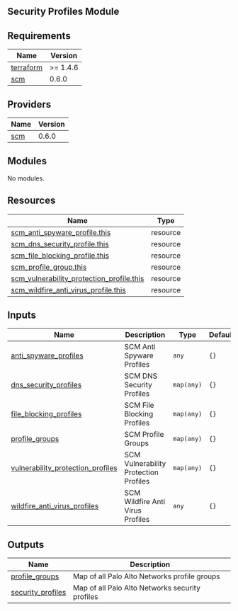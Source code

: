 ## Security Profiles Module

<!-- BEGINNING OF PRE-COMMIT-TERRAFORM DOCS HOOK -->
## Requirements

| Name | Version |
|------|---------|
| <a name="requirement_terraform"></a> [terraform](#requirement\_terraform) | >= 1.4.6 |
| <a name="requirement_scm"></a> [scm](#requirement\_scm) | 0.6.0 |

## Providers

| Name | Version |
|------|---------|
| <a name="provider_scm"></a> [scm](#provider\_scm) | 0.6.0 |

## Modules

No modules.

## Resources

| Name | Type |
|------|------|
| [scm_anti_spyware_profile.this](https://registry.terraform.io/providers/PaloAltoNetworks/scm/0.6.0/docs/resources/anti_spyware_profile) | resource |
| [scm_dns_security_profile.this](https://registry.terraform.io/providers/PaloAltoNetworks/scm/0.6.0/docs/resources/dns_security_profile) | resource |
| [scm_file_blocking_profile.this](https://registry.terraform.io/providers/PaloAltoNetworks/scm/0.6.0/docs/resources/file_blocking_profile) | resource |
| [scm_profile_group.this](https://registry.terraform.io/providers/PaloAltoNetworks/scm/0.6.0/docs/resources/profile_group) | resource |
| [scm_vulnerability_protection_profile.this](https://registry.terraform.io/providers/PaloAltoNetworks/scm/0.6.0/docs/resources/vulnerability_protection_profile) | resource |
| [scm_wildfire_anti_virus_profile.this](https://registry.terraform.io/providers/PaloAltoNetworks/scm/0.6.0/docs/resources/wildfire_anti_virus_profile) | resource |

## Inputs

| Name | Description | Type | Default | Required |
|------|-------------|------|---------|:--------:|
| <a name="input_anti_spyware_profiles"></a> [anti\_spyware\_profiles](#input\_anti\_spyware\_profiles) | SCM Anti Spyware Profiles | `any` | `{}` | no |
| <a name="input_dns_security_profiles"></a> [dns\_security\_profiles](#input\_dns\_security\_profiles) | SCM DNS Security Profiles | `map(any)` | `{}` | no |
| <a name="input_file_blocking_profiles"></a> [file\_blocking\_profiles](#input\_file\_blocking\_profiles) | SCM File Blocking Profiles | `map(any)` | `{}` | no |
| <a name="input_profile_groups"></a> [profile\_groups](#input\_profile\_groups) | SCM Profile Groups | `map(any)` | `{}` | no |
| <a name="input_vulnerability_protection_profiles"></a> [vulnerability\_protection\_profiles](#input\_vulnerability\_protection\_profiles) | SCM Vulnerability Protection Profiles | `map(any)` | `{}` | no |
| <a name="input_wildfire_anti_virus_profiles"></a> [wildfire\_anti\_virus\_profiles](#input\_wildfire\_anti\_virus\_profiles) | SCM Wildfire Anti Virus Profiles | `any` | `{}` | no |

## Outputs

| Name | Description |
|------|-------------|
| <a name="output_profile_groups"></a> [profile\_groups](#output\_profile\_groups) | Map of all Palo Alto Networks profile groups |
| <a name="output_security_profiles"></a> [security\_profiles](#output\_security\_profiles) | Map of all Palo Alto Networks security profiles |
<!-- END OF PRE-COMMIT-TERRAFORM DOCS HOOK -->